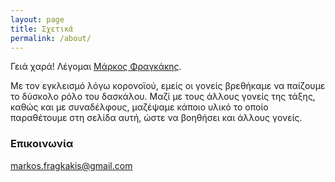 ```yaml
---
layout: page
title: Σχετικά
permalink: /about/
---
```


Γειά χαρά! Λέγομαι [Μάρκος Φραγκάκης](https://www.linkedin.com/in/fragkakis/).

Με τον εγκλεισμό λόγω κορονοϊού, εμείς οι γονείς βρεθήκαμε να παίζουμε το δύσκολο ρόλο του δασκάλου. Μαζί με τους άλλους γονείς της τάξης, καθώς και με συναδέλφους, μαζέψαμε κάποιο υλικό το οποίο παραθέτουμε στη σελίδα αυτή, ώστε να βοηθήσει και άλλους γονείς.

### Επικοινωνία

[markos.fragkakis@gmail.com](mailto:markos.fragkakis@gmail.com)